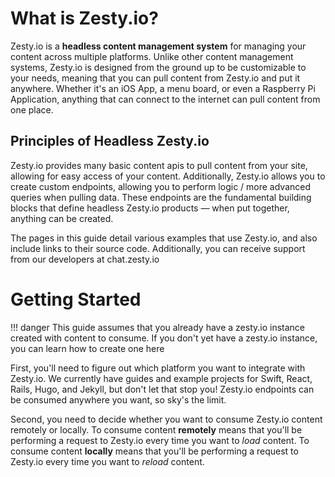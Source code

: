 # What is Zesty.io?

Zesty.io is a **headless content management system** for managing your content across multiple platforms. Unlike other content management systems, Zesty.io is designed from the ground up to be customizable to your needs, meaning that you can pull content from Zesty.io and put it anywhere. Whether it's an iOS App, a menu board, or even a Raspberry Pi Application, anything that can connect to the internet can pull content from one place. 


## Principles of Headless Zesty.io
Zesty.io provides many basic content apis to pull content from your site, allowing for easy access of your content. Additionally, Zesty.io allows you to create custom endpoints, allowing you to perform logic / more advanced queries when pulling data. These endpoints are the fundamental building blocks that define headless Zesty.io products — when put together, anything can be created.

The pages in this guide detail various examples that use Zesty.io, and also include links to their source code. Additionally, you can receive support from our developers at chat.zesty.io 


# Getting Started

!!! danger
	This guide assumes that you already have a zesty.io instance created with content to consume. If you 	don't yet have a zesty.io instance, you can learn how to create one here
	
	
First, you'll need to figure out which platform you want to integrate with Zesty.io. We currently have guides and example projects for Swift, React, Rails, Hugo, and Jekyll, but don't let that stop you! Zesty.io endpoints can be consumed anywhere you want, so sky's the limit.

Second, you need to decide whether you want to consume Zesty.io content remotely or locally. To consume content **remotely** means that you'll be performing a request to Zesty.io every time you want to *load* content. To consume content **locally** means that you'll be performing a request to Zesty.io every time you want to *reload* content.